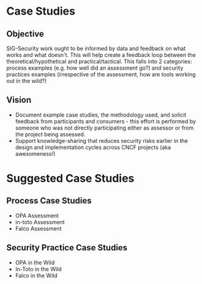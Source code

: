 # Case Studies

## Objective

SIG-Security work ought to be informed by data and feedback on what works and what doesn't.
This will help create a feedback loop between the theoretical/hypothetical and practical/tactical.
This falls into 2 categories: process examples (e.g. how well did an assessment go?) and security practices examples (irrespective of the assessment, how are tools working out in the wild?)

## Vision
* Document example case studies, the methodology used, and solicit feedback from participants and consumers - this effort is performed by someone who was not directly participating either as assessor or from the project being assessed.
* Support knowledge-sharing that reduces security risks earlier in the design and implementation cycles across CNCF projects (aka awesomeness!)

# Suggested Case Studies

## Process Case Studies
* OPA Assessment
* in-toto Assessment
* Falco Assessment

## Security Practice Case Studies
* OPA in the Wild
* In-Toto in the Wild
* Falco in the Wild
